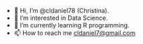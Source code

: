 - 👋 Hi, I’m @cldaniel78 (Christina).
- 👀 I’m interested in Data Science.
- 🌱 I’m currently learning R programming.
- 📫 How to reach me cldaniel7@gmail.com

<!---
cldaniel78/cldaniel78 is a ✨ special ✨ repository because its `README.md` (this file) appears on your GitHub profile.
You can click the Preview link to take a look at your changes.
--->
